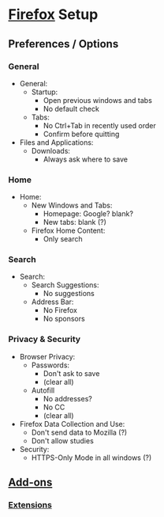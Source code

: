 
# [Firefox][firefox] Setup

[firefox]: https://www.mozilla.org/en-US/firefox/new/

## Preferences / Options

### General

* General:
    * Startup:
        * Open previous windows and tabs
        * No default check
    * Tabs:
        * No Ctrl+Tab in recently used order
        * Confirm before quitting
* Files and Applications:
    * Downloads:
        * Always ask where to save

### Home

* Home:
    * New Windows and Tabs:
        * Homepage: Google? blank?
        * New tabs: blank (?)
    * Firefox Home Content:
        * Only search

### Search

* Search:
    * Search Suggestions:
        * No suggestions
    * Address Bar:
        * No Firefox
        * No sponsors

### Privacy & Security

* Browser Privacy:
    * Passwords:
        * Don't ask to save
        * (clear all)
    * Autofill
        * No addresses?
        * No CC
        * (clear all)
* Firefox Data Collection and Use:
    * Don't send data to Mozilla (?)
    * Don't allow studies
* Security:
    * HTTPS-Only Mode in all windows (?)

## [Add-ons][add-ons]

[add-ons]: https://addons.mozilla.org/en-US/firefox/

### [Extensions][extensions]

[extensions]: https://addons.mozilla.org/en-US/firefox/extensions/
